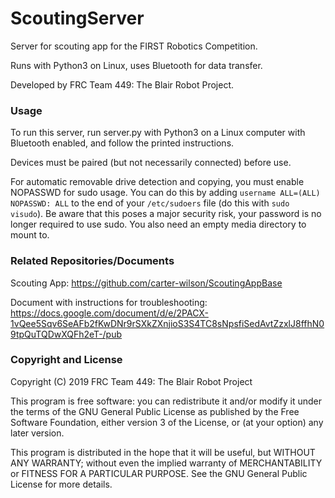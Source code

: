 # ScoutingServer
Server for scouting app for the FIRST Robotics Competition.

Runs with Python3 on Linux, uses Bluetooth for data transfer.

Developed by FRC Team 449: The Blair Robot Project.

### Usage

To run this server, run server.py with Python3 on a Linux computer with Bluetooth enabled, and follow the printed instructions.

Devices must be paired (but not necessarily connected) before use.

For automatic removable drive detection and copying, you must enable NOPASSWD for sudo usage. You can do this by adding `username ALL=(ALL) NOPASSWD: ALL` to the end of your `/etc/sudoers` file (do this with `sudo visudo`). Be aware that this poses a major security risk, your password is no longer required to use sudo. 
You also need an empty media directory to mount to.

### Related Repositories/Documents

Scouting App: https://github.com/carter-wilson/ScoutingAppBase

Document with instructions for troubleshooting: https://docs.google.com/document/d/e/2PACX-1vQee5Sqv6SeAFb2fKwDNr9rSXkZXnjioS3S4TC8sNpsfiSedAvtZzxlJ8ffhN09tpQuTQDwXQFh2eT-/pub


### Copyright and License
Copyright (C) 2019 FRC Team 449: The Blair Robot Project

This program is free software: you can redistribute it and/or modify it under the terms of the GNU General Public License as published by the Free Software Foundation, either version 3 of the License, or (at your option) any later version.

This program is distributed in the hope that it will be useful, but WITHOUT ANY WARRANTY; without even the implied warranty of MERCHANTABILITY or FITNESS FOR A PARTICULAR PURPOSE. See the GNU General Public License for more details.
